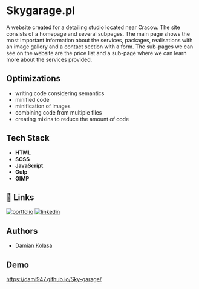 # Skygarage.pl

A website created for a detailing studio located near Cracow. The site consists of a homepage and several subpages. The main page shows the most important information about the services, packages, realisations with an image gallery and a contact section with a form. The sub-pages we can see on the website are the price list and a sub-page where we can learn more about the services provided.


## Optimizations

* writing code considering semantics
* minified code
* minification of images
* combining code from multiple files
* creating mixins to reduce the amount of code




## Tech Stack

* **HTML**
* **SCSS**
* **JavaScript**
* **Gulp**
* **GIMP**



## 🔗 Links
[![portfolio](https://img.shields.io/badge/my_portfolio-000?style=for-the-badge&logo=ko-fi&logoColor=white)](https://github.com/dami947?tab=repositories)
[![linkedin](https://img.shields.io/badge/linkedin-0A66C2?style=for-the-badge&logo=linkedin&logoColor=white)](https://www.linkedin.com/in/damian-kolasa-97aa93235/)



## Authors

- [Damian Kolasa](https://github.com/dami947?tab=repositories)


## Demo

 https://dami947.github.io/Sky-garage/
